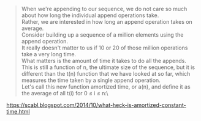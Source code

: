 > When we're appending to our sequence, we do not care so much about how long the individual 
> append operations take.\
> Rather, we are interested in how long an append operation takes on average.\
> Consider building up a sequence of a million elements using the append operation.\
> It really doesn't matter to us if 10 or 20 of those million operations take a very long time.\
> What matters is the amount of time it takes to do all the appends.\
> This is still a function of n, the ultimate size of the sequence, but it is different than the t(n) function that we have looked at so far, which measures the time taken by a single append operation.\
> Let's call this new function amortized time, or a(n), and define it as the average of all t(i) for 0 ≤ i ≤ n:\

https://scabl.blogspot.com/2014/10/what-heck-is-amortized-constant-time.html
